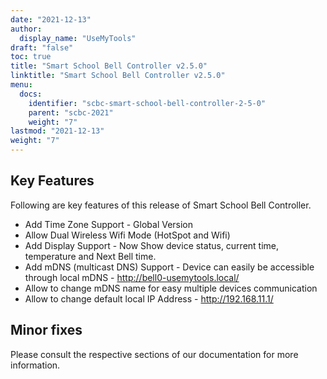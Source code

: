 ```yaml
---
date: "2021-12-13"
author:
  display_name: "UseMyTools"
draft: "false"
toc: true
title: "Smart School Bell Controller v2.5.0"
linktitle: "Smart School Bell Controller v2.5.0"
menu:
  docs:
    identifier: "scbc-smart-school-bell-controller-2-5-0"
    parent: "scbc-2021"
    weight: "7"
lastmod: "2021-12-13"
weight: "7"
---
```


## Key Features ##

Following are key features of this release of Smart School Bell Controller.

* Add Time Zone Support - Global Version
* Allow Dual Wireless Wifi Mode (HotSpot and Wifi)
* Add Display Support - Now Show device status, current time, temperature and Next Bell time.
* Add mDNS (multicast DNS) Support - Device can easily be accessible through local mDNS - http://bell0-usemytools.local/
* Allow to change mDNS  name for easy multiple devices communication
* Allow to change default local IP Address - http://192.168.11.1/


## Minor fixes ##

Please consult the respective sections of our documentation for more information.
